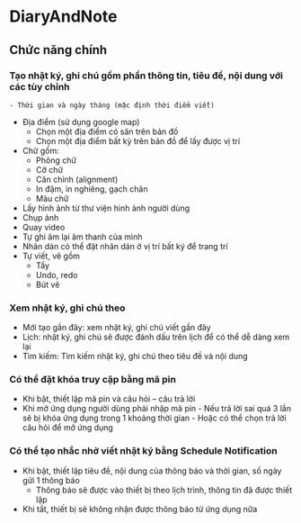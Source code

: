 # DiaryAndNote

## Chức năng chính
### Tạo nhật ký, ghi chú gồm phần thông tin, tiêu đề, nội dung với các tùy chỉnh
	- Thời gian và ngày tháng (mặc định thời điểm viết)
- Địa điểm (sử dụng google map)
	- Chọn một địa điểm có săn trên bản đồ
	- Chọn một địa điểm bất kỳ trên bản đồ để lấy được vị trí
- Chữ gồm:
	- Phông chữ
	- Cỡ chữ
	- Căn chỉnh (alignment)
	- In đậm, in nghiêng, gạch chân
	- Màu chữ
- Lấy hình ảnh từ thư viện hình ảnh người dùng
- Chụp ảnh
- Quay video
- Tự ghi âm lại âm thanh của mình
- Nhãn dán có thể đặt nhãn dán ở vị trí bất ký để trang trí
- Tự viết, vẽ gồm
	- Tẩy
	- Undo, redo
	- Bút vẽ

### Xem nhật ký, ghi chú theo
- Mới tạo gần đây: xem nhật ký, ghi chú viết gần đây
- Lịch: nhật ký, ghi chú sẽ được đánh dấu trên lịch để có thể dễ dàng xem lại
- Tìm kiếm: Tìm kiếm nhật ký, ghi chú theo tiêu đề và nội dung

### Có thể đặt khóa truy cập bằng mã pin
-	Khi bật, thiết lập mã pin và câu hỏi – câu trả lời
-	Khi mở ứng dụng người dùng phải nhập mã pin
		- Nếu trả lời sai quá 3 lần sẽ bị khóa ứng dụng trong 1 khoảng thời gian
		- Hoặc có thể chọn trả lời câu hỏi để mở ứng dụng

### Có thể tạo nhắc nhở viết nhật ký bằng Schedule Notification
 - Khi bật, thiết lập tiêu đề, nội dung của thông báo và thời gian, số ngày gửi 1 thông báo
	- Thông báo sẽ được vào thiết bị theo lịch trình, thông tin đã được thiết lập
-	Khi tắt, thiết bị sẽ không nhận được thông báo từ ứng dụng nữa
